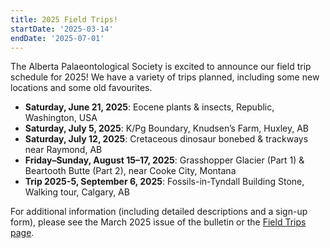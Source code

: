 ```yaml
---
title: 2025 Field Trips!
startDate: '2025-03-14'
endDate: '2025-07-01'
---
```


The Alberta Palaeontological Society is excited to announce our field trip schedule for 2025! We have a variety of trips planned, including some new locations and some old favourites.

-   **Saturday, June 21, 2025**: Eocene plants & insects, Republic, Washington, USA
-   **Saturday, July 5, 2025**: K/Pg Boundary, Knudsen’s Farm, Huxley, AB
-   **Saturday, July 12, 2025**: Cretaceous dinosaur bonebed & trackways near Raymond, AB
-   **Friday–Sunday, August 15–17, 2025**: Grasshopper Glacier (Part 1) & Beartooth Butte (Part 2), near Cooke City, Montana
-   **Trip 2025-5, September 6, 2025**: Fossils-in-Tyndall Building Stone, Walking tour, Calgary, AB

For additional information (including detailed descriptions and a sign-up form), please see the March 2025 issue of the bulletin or the [Field Trips page](/events/fieldtrips/).
